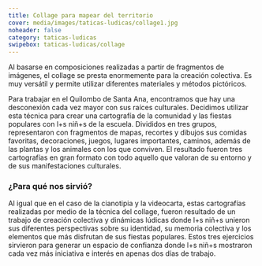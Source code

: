 ```yaml
---
title: Collage para mapear del territorio 
cover: media/images/taticas-ludicas/collage1.jpg
noheader: false
category: taticas-ludicas
swipebox: taticas-ludicas/collage
---
```


Al basarse en composiciones realizadas a partir de fragmentos de imágenes, el collage se presta enormemente para la creación colectiva. Es muy versátil y permite utilizar diferentes materiales y métodos pictóricos. 

Para trabajar en el Quilombo de Santa Ana, encontramos que hay una desconexión cada vez mayor con sus raíces culturales. Decidimos utilizar esta técnica para crear una cartografía de la comunidad y las fiestas populares con l+s niñ+s de la escuela. Divididos en tres grupos, representaron con fragmentos de mapas, recortes y dibujos sus comidas favoritas, decoraciones, juegos, lugares importantes, caminos, además de las plantas y los animales con los que conviven. El resultado fueron tres cartografías en gran formato con todo aquello que valoran de su entorno y de sus manifestaciones culturales.  

### ¿Para qué nos sirvió?

Al igual que en el caso de la cianotipia y la videocarta, estas cartografías realizadas por medio de la técnica del collage, fueron resultado de un trabajo de creación colectiva y dinámicas lúdicas donde l+s niñ+s unieron sus diferentes perspectivas sobre su identidad, su memoria colectiva y los elementos que más disfrutan de sus fiestas populares. Estos tres ejercicios sirvieron para generar un espacio de confianza donde l+s niñ+s mostraron cada vez más iniciativa e interés en apenas dos días de trabajo. 